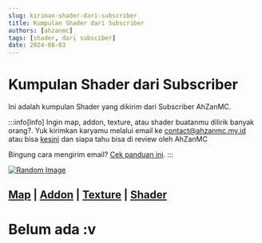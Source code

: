 ```yaml
---
slug: kiriman-shader-dari-subscriber
title: Kumpulan Shader dari Subscriber
authors: [ahzanmc]
tags: [shader, dari subsciber]
date: 2024-08-03
---
```


# Kumpulan Shader dari Subscriber

Ini adalah kumpulan Shader yang dikirim dari Subscriber AhZanMC.
<!-- truncate -->
:::info[Info]
Ingin map, addon, texture, atau shader buatanmu dilirik banyak orang?. Yuk kirimkan karyamu melalui email ke contact@ahzanmc.my.id atau bisa [kesini](https://ahzanmc.my.id/contact) dan siapa tahu bisa di review oleh AhZanMC

Bingung cara mengirim email? [Cek panduan ini](../docs/tutor-kirim-email).
:::

[![Random Image](https://imapi.ingfomenkrep.my.id/random-image-show)](https://imapi.ingfomenkrep.my.id/random-link)

[Map](kiriman-map-dari-subscriber) |
[Addon](kiriman-addon-dari-subscriber) |
[Texture](kiriman-texture-dari-subscriber) |
[Shader](kiriman-shader-dari-subscriber)
---
# Belum ada :v